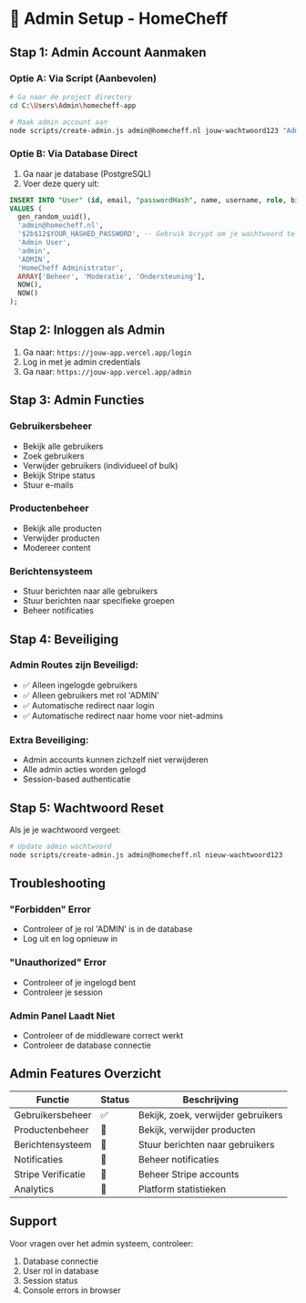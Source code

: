 # 🔐 Admin Setup - HomeCheff

## **Stap 1: Admin Account Aanmaken**

### **Optie A: Via Script (Aanbevolen)**
```bash
# Ga naar de project directory
cd C:\Users\Admin\homecheff-app

# Maak admin account aan
node scripts/create-admin.js admin@homecheff.nl jouw-wachtwoord123 "Admin User"
```

### **Optie B: Via Database Direct**
1. Ga naar je database (PostgreSQL)
2. Voer deze query uit:
```sql
INSERT INTO "User" (id, email, "passwordHash", name, username, role, bio, interests, "createdAt", "updatedAt")
VALUES (
  gen_random_uuid(),
  'admin@homecheff.nl',
  '$2b$12$YOUR_HASHED_PASSWORD', -- Gebruik bcrypt om je wachtwoord te hashen
  'Admin User',
  'admin',
  'ADMIN',
  'HomeCheff Administrator',
  ARRAY['Beheer', 'Moderatie', 'Ondersteuning'],
  NOW(),
  NOW()
);
```

## **Stap 2: Inloggen als Admin**

1. Ga naar: `https://jouw-app.vercel.app/login`
2. Log in met je admin credentials
3. Ga naar: `https://jouw-app.vercel.app/admin`

## **Stap 3: Admin Functies**

### **Gebruikersbeheer**
- Bekijk alle gebruikers
- Zoek gebruikers
- Verwijder gebruikers (individueel of bulk)
- Bekijk Stripe status
- Stuur e-mails

### **Productenbeheer**
- Bekijk alle producten
- Verwijder producten
- Modereer content

### **Berichtensysteem**
- Stuur berichten naar alle gebruikers
- Stuur berichten naar specifieke groepen
- Beheer notificaties

## **Stap 4: Beveiliging**

### **Admin Routes zijn Beveiligd:**
- ✅ Alleen ingelogde gebruikers
- ✅ Alleen gebruikers met rol 'ADMIN'
- ✅ Automatische redirect naar login
- ✅ Automatische redirect naar home voor niet-admins

### **Extra Beveiliging:**
- Admin accounts kunnen zichzelf niet verwijderen
- Alle admin acties worden gelogd
- Session-based authenticatie

## **Stap 5: Wachtwoord Reset**

Als je je wachtwoord vergeet:
```bash
# Update admin wachtwoord
node scripts/create-admin.js admin@homecheff.nl nieuw-wachtwoord123
```

## **Troubleshooting**

### **"Forbidden" Error**
- Controleer of je rol 'ADMIN' is in de database
- Log uit en log opnieuw in

### **"Unauthorized" Error**
- Controleer of je ingelogd bent
- Controleer je session

### **Admin Panel Laadt Niet**
- Controleer of de middleware correct werkt
- Controleer de database connectie

## **Admin Features Overzicht**

| Functie | Status | Beschrijving |
|---------|--------|--------------|
| Gebruikersbeheer | ✅ | Bekijk, zoek, verwijder gebruikers |
| Productenbeheer | 🚧 | Bekijk, verwijder producten |
| Berichtensysteem | 🚧 | Stuur berichten naar gebruikers |
| Notificaties | 🚧 | Beheer notificaties |
| Stripe Verificatie | 🚧 | Beheer Stripe accounts |
| Analytics | 🚧 | Platform statistieken |

## **Support**

Voor vragen over het admin systeem, controleer:
1. Database connectie
2. User rol in database
3. Session status
4. Console errors in browser

